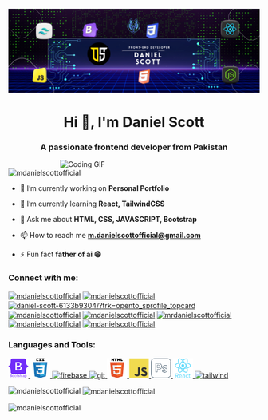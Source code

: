 ![logo](https://github.com/mdanielscottofficial/mdanielscottofficial/blob/main/Daniel%20Scott%20(1).png)
<h1 align="center">Hi 👋, I'm Daniel Scott</h1>
<h3 align="center">A passionate frontend developer from Pakistan</h3>
<img align="right" src="https://img.freepik.com/free-photo/person-playing-3d-video-games-device_23-2151005751.jpg?t=st=1713241326~exp=1713244926~hmac=4a28d82a4852f937f88b526a8d871f7f8df668944d251f2ea98dd07c0d5cceb4&w=740" width="400" alt="Coding GIF">

<p align="left"> <img src="https://komarev.com/ghpvc/?username=mdanielscottofficial&label=Profile%20views&color=0e75b6&style=flat" alt="mdanielscottofficial" /> </p>

- 🔭 I’m currently working on **Personal Portfolio**

- 🌱 I’m currently learning **React, TailwindCSS**

- 💬 Ask me about **HTML, CSS, JAVASCRIPT, Bootstrap**

- 📫 How to reach me **m.danielscottofficial@gmail.com**

- ⚡ Fun fact **father of ai 😁**

<h3 align="left">Connect with me:</h3>
<p align="left">
<a href="https://codepen.io/mdanielscottofficial" target="blank"><img align="center" src="https://raw.githubusercontent.com/rahuldkjain/github-profile-readme-generator/master/src/images/icons/Social/codepen.svg" alt="mdanielscottofficial" height="30" width="40" /></a>
<a href="https://dev.to/mdanielscottofficial" target="blank"><img align="center" src="https://raw.githubusercontent.com/rahuldkjain/github-profile-readme-generator/master/src/images/icons/Social/devto.svg" alt="mdanielscottofficial" height="30" width="40" /></a>
<a href="https://linkedin.com/in/daniel-scott-6133b9304/?trk=opento_sprofile_topcard" target="blank"><img align="center" src="https://raw.githubusercontent.com/rahuldkjain/github-profile-readme-generator/master/src/images/icons/Social/linked-in-alt.svg" alt="daniel-scott-6133b9304/?trk=opento_sprofile_topcard" height="30" width="40" /></a>
<a href="https://codesandbox.com/mdanielscottofficial" target="blank"><img align="center" src="https://raw.githubusercontent.com/rahuldkjain/github-profile-readme-generator/master/src/images/icons/Social/codesandbox.svg" alt="mdanielscottofficial" height="30" width="40" /></a>
<a href="https://fb.com/mdanielscottofficial" target="blank"><img align="center" src="https://raw.githubusercontent.com/rahuldkjain/github-profile-readme-generator/master/src/images/icons/Social/facebook.svg" alt="mdanielscottofficial" height="30" width="40" /></a>
<a href="https://instagram.com/mrdanielscottofficial" target="blank"><img align="center" src="https://raw.githubusercontent.com/rahuldkjain/github-profile-readme-generator/master/src/images/icons/Social/instagram.svg" alt="mrdanielscottofficial" height="30" width="40" /></a>
<a href="https://www.youtube.com/channel/UCm0prl6osaUSn2ooB33W3dA" target="blank"><img align="center" src="https://raw.githubusercontent.com/rahuldkjain/github-profile-readme-generator/master/src/images/icons/Social/youtube.svg" alt="mdanielscottofficial" height="30" width="40" /></a>
<a href="https://www.hackerearth.com/@m.danielscottofficial" target="blank"><img align="center" src="https://raw.githubusercontent.com/rahuldkjain/github-profile-readme-generator/master/src/images/icons/Social/hackerearth.svg" alt="mdanielscottofficial" height="30" width="40" /></a>
</p>

<h3 align="left">Languages and Tools:</h3>
<p align="left"> <a href="https://getbootstrap.com" target="_blank" rel="noreferrer"> <img src="https://raw.githubusercontent.com/devicons/devicon/master/icons/bootstrap/bootstrap-plain-wordmark.svg" alt="bootstrap" width="40" height="40"/> </a> <a href="https://www.w3schools.com/css/" target="_blank" rel="noreferrer"> <img src="https://raw.githubusercontent.com/devicons/devicon/master/icons/css3/css3-original-wordmark.svg" alt="css3" width="40" height="40"/> </a> <a href="https://firebase.google.com/" target="_blank" rel="noreferrer"> <img src="https://www.vectorlogo.zone/logos/firebase/firebase-icon.svg" alt="firebase" width="40" height="40"/> </a> <a href="https://git-scm.com/" target="_blank" rel="noreferrer"> <img src="https://www.vectorlogo.zone/logos/git-scm/git-scm-icon.svg" alt="git" width="40" height="40"/> </a> <a href="https://www.w3.org/html/" target="_blank" rel="noreferrer"> <img src="https://raw.githubusercontent.com/devicons/devicon/master/icons/html5/html5-original-wordmark.svg" alt="html5" width="40" height="40"/> </a> <a href="https://developer.mozilla.org/en-US/docs/Web/JavaScript" target="_blank" rel="noreferrer"> <img src="https://raw.githubusercontent.com/devicons/devicon/master/icons/javascript/javascript-original.svg" alt="javascript" width="40" height="40"/> </a> <a href="https://www.photoshop.com/en" target="_blank" rel="noreferrer"> <img src="https://raw.githubusercontent.com/devicons/devicon/master/icons/photoshop/photoshop-line.svg" alt="photoshop" width="40" height="40"/> </a> <a href="https://reactjs.org/" target="_blank" rel="noreferrer"> <img src="https://raw.githubusercontent.com/devicons/devicon/master/icons/react/react-original-wordmark.svg" alt="react" width="40" height="40"/> </a> <a href="https://tailwindcss.com/" target="_blank" rel="noreferrer"> <img src="https://www.vectorlogo.zone/logos/tailwindcss/tailwindcss-icon.svg" alt="tailwind" width="40" height="40"/> </a> </p>

<p><img align="left" src="https://github-readme-stats.vercel.app/api/top-langs?username=mdanielscottofficial&show_icons=true&locale=en&layout=compact" alt="mdanielscottofficial" /></p>

<p>&nbsp;<img align="center" src="https://github-readme-stats.vercel.app/api?username=mdanielscottofficial&show_icons=true&locale=en" alt="mdanielscottofficial" /></p>

<p><img align="center" src="https://github-readme-streak-stats.herokuapp.com/?user=mdanielscottofficial&" alt="mdanielscottofficial" /></p>
